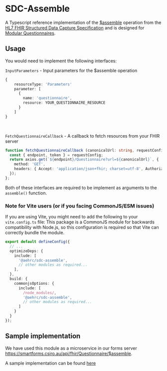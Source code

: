 # SDC-Assemble

A Typescript reference implementation of the [$assemble](http://hl7.org/fhir/uv/sdc/OperationDefinition/Questionnaire-assemble) operation from the [HL7 FHIR Structured Data Capture Specification](http://hl7.org/fhir/uv/sdc/ImplementationGuide/hl7.fhir.uv.sdc) and is designed for [Modular Questionnaires](http://hl7.org/fhir/uv/sdc/modular.html#modular-questionnaires).

## Usage
You would need to implement the following interfaces:

```InputParameters``` - Input parameters for the $assemble operation

```ts
{
    resourceType: 'Parameters'
    parameter: [ 
      {
        name: 'questionnaire',
        resource: YOUR_QUESTIONNAIRE_RESOURCE
      }
    ]
} 
```
<br/>

```FetchQuestionnaireCallback``` - A callback to fetch resources from your FHIR server

```ts
function fetchQuestionnaireCallback (canonicalUrl: string, requestConfig: any) {
  const { endpoint, token } = requestConfig;
  return axios.get(`${endpoint}/Questionnaire?url=${canonicalUrl}`, {
    method: 'GET',
    headers: { Accept: 'application/json+fhir; charset=utf-8', Authorization: `Bearer ${token}`, }
  });
};
```

Both of these interfaces are required to be implement as arguments to the ```assemble()``` function.

### Note for Vite users (or if you facing CommonJS/ESM issues)
If you are using Vite, you might need to add the following to your ```vite.config.ts``` file:
This package is a CommonJS module for backwards compatibility with Node.js, so this configuration is required so that Vite can correctly bundle the module.
```ts
export default defineConfig({
  // ...
  optimizeDeps: {
    include: [
      '@aehrc/sdc-assemble',
      // other modules as required...
    ],
  },
  build: {
    commonjsOptions: {
      include: [
        /node_modules/, 
        '@aehrc/sdc-assemble',
        // other modules as required...
      ]
    }
  }
});
```

## Sample implementation
We have used this module as a microservice in our forms server https://smartforms.csiro.au/api/fhir/Questionnaire/$assemble. 

A sample implementation can be found [here](https://github.com/aehrc/smart-forms/blob/main/services/assemble-express/src/index.ts#LL43C4-L46C2)




